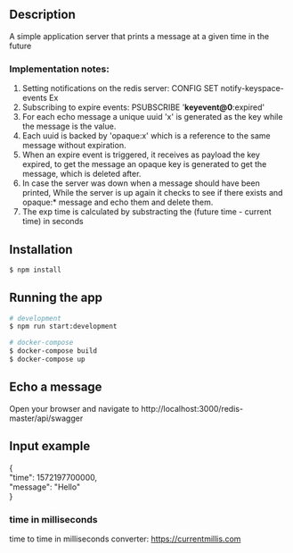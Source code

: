 ## Description
A simple application server that prints a message at a given time in the future

### Implementation notes:

1. Setting notifications on the redis server: CONFIG SET notify-keyspace-events Ex
2. Subscribing to expire events: PSUBSCRIBE '__keyevent@0__:expired'
3. For each echo message a unique uuid 'x' is generated as the key while the message is the value. 
4. Each uuid is backed by 'opaque:x' which is a reference to the same message without expiration.
5. When an expire event is triggered, it receives as payload the key expired, to get the message an opaque key is generated to get the message, which is deleted after. 
6. In case the server was down when a message should have been printed, While the server is up again it checks to see if there exists and opaque:* message and echo them and delete them.
7. The exp time is calculated by substracting the (future time - current time) in seconds


## Installation
```bash
$ npm install
```
## Running the app
```bash
# development
$ npm run start:development

# docker-compose
$ docker-compose build
$ docker-compose up
```

## Echo a message
Open your browser and navigate to http://localhost:3000/redis-master/api/swagger

## Input example
{ <br>
  "time": 1572197700000, <br>
  "message": "Hello" <br>
}

### time in milliseconds
time to time in milliseconds converter: https://currentmillis.com

